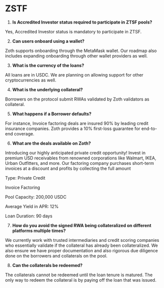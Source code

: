 # ZSTF

1. **Is Accredited Investor status required to participate in ZTSF pools?**

Yes, Accredited Investor status is mandatory to participate in ZTSF.

2. **Can users onboard using a wallet?**

Zoth supports onboarding through the MetaMask wallet. Our roadmap also includes expanding onboarding through other wallet providers as well.

3. **What is the currency of the loans?**

All loans are in USDC. We are planning on allowing support for other cryptocurrencies as well.

4. **What is the underlying collateral?**

Borrowers on the protocol submit RWAs validated by Zoth validators as collateral.

5. **What happens if a Borrower defaults?**

For instance, Invoice factoring deals are insured 90% by leading credit insurance companies. Zoth provides a 10% first-loss guarantee for end-to-end coverage.

6. **What are the deals available on Zoth?**

Introducing our highly anticipated private credit opportunity! Invest in premium USD receivables from renowned corporations like Walmart, IKEA, Urban Outfitters, and more. Our factoring company purchases short-term invoices at a discount and profits by collecting the full amount&#x20;

Type: Private Credit&#x20;

Invoice Factoring&#x20;

Pool Capacity: 200,000 USDC&#x20;

Average Yield in APR: 12%&#x20;

Loan Duration: 90 days

7. **How do you avoid the signed RWA being collateralized on different platforms multiple times?**

We currently work with trusted intermediaries and credit scoring companies who essentially validate if the collateral has already been collateralized. We also ensure we have proper documentation and also rigorous due diligence done on the borrowers and collaterals on the pool.

8. **Can the collaterals be redeemed?**

The collaterals cannot be redeemed until the loan tenure is matured. The only way to redeem the collateral is by paying off the loan that was issued.

